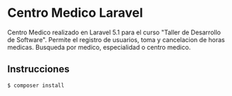 # Centro Medico Laravel

Centro Medico realizado en Laravel 5.1 para el curso "Taller de Desarrollo de Software". Permite el registro de usuarios, toma y cancelacion de horas medicas. Busqueda por medico, especialidad o centro medico.

## Instrucciones

```
$ composer install
```


